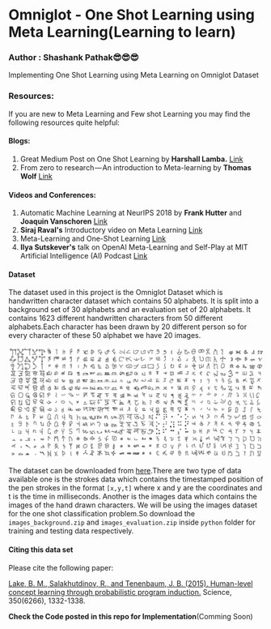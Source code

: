 # Omniglot - One Shot Learning using Meta Learning(Learning to learn)
### Author : Shashank Pathak😎😎😎<br>
Implementing One Shot Learning using Meta Learning on Omniglot Dataset

### Resources:
If you are new to Meta Learning and Few shot Learning you may find the following resources quite helpful:<br>
#### Blogs:
1) Great Medium Post on One Shot Learning by  **Harshall Lamba.** [Link](https://towardsdatascience.com/one-shot-learning-with-siamese-networks-using-keras-17f34e75bb3d) <br>
2) From zero to research — An introduction to Meta-learning by  **Thomas Wolf** [Link](https://medium.com/huggingface/from-zero-to-research-an-introduction-to-meta-learning-8e16e677f78a) <br>

#### Videos and Conferences:
1) Automatic Machine Learning at NeurIPS 2018 by **Frank Hutter** and **Joaquin Vanschoren** [Link](https://www.youtube.com/watch?v=0eBR8a4MQ30&t=597s)
2) **Siraj Raval's** Introductory video on Meta Learning [Link](https://www.youtube.com/watch?v=2z0ofe2lpz4)
3) Meta-Learning and One-Shot Learning [Link](https://www.youtube.com/watch?v=KUWywwvQv8E)<br>
4) **Ilya Sutskever's** talk on OpenAI Meta-Learning and Self-Play at MIT Artificial Intelligence (AI) Podcast [Link](https://www.youtube.com/watch?v=9EN_HoEk3KY&t=222s)<br>

#### Dataset
The dataset used in this project is the Omniglot Dataset which is handwritten character dataset which contains 50 alphabets. It is split into a background set of 30 alphabets and an evaluation set of 20 alphabets. It contains 1623 different handwritten characters from 50 different alphabets.Each character has been drawn by 20 different person so for every character of these 50 alphabet we have 20 images.<br>

![](https://github.com/shashankhalo7/Omniglot_meta_learning/blob/master/omniglot_grid.jpg "Omniglot Data")

The dataset can be downloaded from [here](https://github.com/brendenlake/omniglot#citing-this-data-set).There are two type of data available one is the strokes data which contains the timestamped position of the pen strokes in the format `[x,y,t]` where x and y are the coordinates and t is the time in milliseconds. Another is the images data which contains the images of the hand drawn characters. We will be using the images dataset for the one shot classification problem.So download the `images_background.zip` and `images_evaluation.zip` inside `python` folder for training and testing data respectively.  

#### Citing this data set

Please cite the following paper:

[Lake, B. M., Salakhutdinov, R., and Tenenbaum, J. B. (2015). Human-level concept learning through probabilistic program induction.](https://arxiv.org/abs/1902.03477) Science, 350(6266), 1332-1338.

**Check the Code posted in this repo for Implementation**(Comming Soon)
